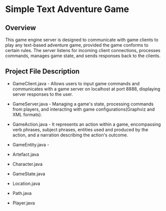 # Simple Text Adventure Game

## Overview
This game engine server is designed to communicate with game clients to play any text-based adventure game, provided the game conforms to certain rules. 
The server listens for incoming client connections, processes commands, manages game state, and sends responses back to the clients.

## Project File Description  
- GameClient.java - Allows users to input game commands and communicates with a game server on localhost at port 8888, displaying 
                    server responses to the user.
  
- GameServer.java - Managing a game's state, processing commands from players, and interacting with game configurations(Graphviz and 
                    XML formats).
  
- GameAction.java - It represents an action within a game, encompassing verb phrases, subject phrases, entities used and produced by 
                    the action, and a narration describing the action's outcome.
  
- GameEntity.java - 
- Artefact.java
- Character.java
- GameState.java
- Location.java
- Path.java
- Player.java

